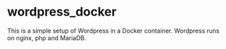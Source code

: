 # wordpress_docker
This is a simple setup of Wordpress in a Docker container.
Wordpress runs on nginx, php and MariaDB.
